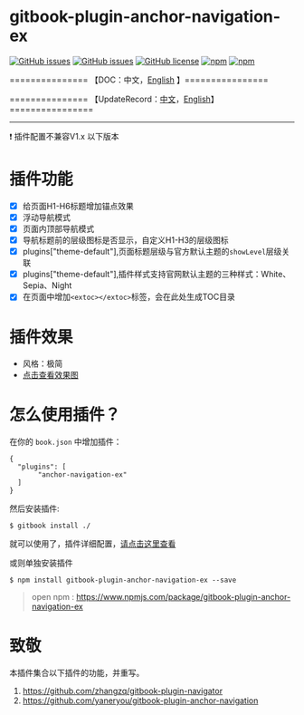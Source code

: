 # gitbook-plugin-anchor-navigation-ex

[![GitHub issues](https://img.shields.io/github/issues/zq99299/gitbook-plugin-anchor-navigation-ex.svg)](https://github.com/zq99299/gitbook-plugin-anchor-navigation-ex/issues) [![GitHub issues](https://img.shields.io/github/issues-closed/zq99299/gitbook-plugin-anchor-navigation-ex.svg)](https://github.com/zq99299/gitbook-plugin-anchor-navigation-ex/issues?q=is%3Aissue+is%3Aclosed) [![GitHub license](https://img.shields.io/github/license/mashape/apistatus.svg)](https://raw.githubusercontent.com/zq99299/gitbook-plugin-anchor-navigation-ex/master/LICENSE) [![npm](https://img.shields.io/npm/v/gitbook-plugin-anchor-navigation-ex.svg)](https://www.npmjs.com/package/gitbook-plugin-anchor-navigation-ex) [![npm](https://img.shields.io/npm/dt/gitbook-plugin-anchor-navigation-ex.svg)](https://www.npmjs.com/package/gitbook-plugin-anchor-navigation-ex)



===============	【DOC：中文，[English](https://github.com/zq99299/gitbook-plugin-anchor-navigation-ex/blob/master/doc/README_EN.md) 】================

===============	【UpdateRecord：[中文](https://github.com/zq99299/gitbook-plugin-anchor-navigation-ex/blob/master/doc/updateRecord.md)，[English](https://github.com/zq99299/gitbook-plugin-anchor-navigation-ex/blob/master/doc/updateRecord-en.md)】================



-----

:exclamation: 插件配置不兼容V1.x 以下版本

# 插件功能
- [x] 给页面H1-H6标题增加锚点效果
- [x] 浮动导航模式
- [x] 页面内顶部导航模式
- [x] 导航标题前的层级图标是否显示，自定义H1-H3的层级图标
- [x] plugins["theme-default"],页面标题层级与官方默认主题的`showLevel`层级关联
- [x] plugins["theme-default"],插件样式支持官网默认主题的三种样式：White、Sepia、Night
- [x] 在页面中增加`<extoc></extoc>`标签，会在此处生成TOC目录 

# 插件效果
* 风格：极简
* [点击查看效果图](https://github.com/zq99299/gitbook-plugin-anchor-navigation-ex/blob/master/doc/effectScreenshot.md)


# 怎么使用插件？

在你的 `book.json` 中增加插件：

```
{
  "plugins": [
       "anchor-navigation-ex"
  ]
}
```
然后安装插件:

```
$ gitbook install ./
```

就可以使用了，插件详细配置，[请点击这里查看](https://github.com/zq99299/gitbook-plugin-anchor-navigation-ex/blob/master/doc/config.md)


或则单独安装插件

```
$ npm install gitbook-plugin-anchor-navigation-ex --save
```

>open npm : https://www.npmjs.com/package/gitbook-plugin-anchor-navigation-ex


# 致敬
本插件集合以下插件的功能，并重写。

1. https://github.com/zhangzq/gitbook-plugin-navigator
2. https://github.com/yaneryou/gitbook-plugin-anchor-navigation

